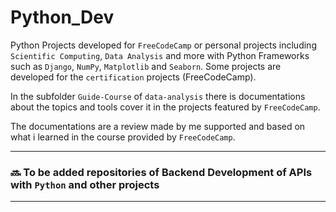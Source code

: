 # Python_Dev

Python Projects developed for `FreeCodeCamp` or personal projects including `Scientific Computing`, `Data Analysis` and more with Python Frameworks such as `Django`, `NumPy`, `Matplotlib` and `Seaborn`.
Some projects are developed for the `certification` projects (FreeCodeCamp).

In the subfolder `Guide-Course` of `data-analysis` there is documentations about the topics and tools cover it in the projects featured by `FreeCodeCamp`.

The documentations are a review made by me supported and based on what i learned in the course provided by `FreeCodeCamp`.

---
### 🔜 To be added repositories of Backend Development of APIs with `Python` and other projects 

---
